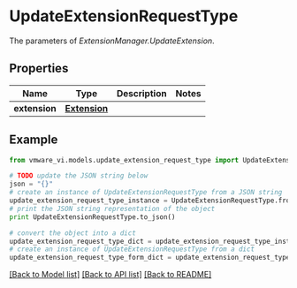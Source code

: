 # UpdateExtensionRequestType

The parameters of *ExtensionManager.UpdateExtension*. 

## Properties
Name | Type | Description | Notes
------------ | ------------- | ------------- | -------------
**extension** | [**Extension**](Extension.md) |  | 

## Example

```python
from vmware_vi.models.update_extension_request_type import UpdateExtensionRequestType

# TODO update the JSON string below
json = "{}"
# create an instance of UpdateExtensionRequestType from a JSON string
update_extension_request_type_instance = UpdateExtensionRequestType.from_json(json)
# print the JSON string representation of the object
print UpdateExtensionRequestType.to_json()

# convert the object into a dict
update_extension_request_type_dict = update_extension_request_type_instance.to_dict()
# create an instance of UpdateExtensionRequestType from a dict
update_extension_request_type_form_dict = update_extension_request_type.from_dict(update_extension_request_type_dict)
```
[[Back to Model list]](../README.md#documentation-for-models) [[Back to API list]](../README.md#documentation-for-api-endpoints) [[Back to README]](../README.md)


